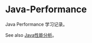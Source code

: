 # Java-Performance

Java Performance 学习记录。

See also [Java性能分析](https://www.yuque.com/raining_channel/dsgz9g)。